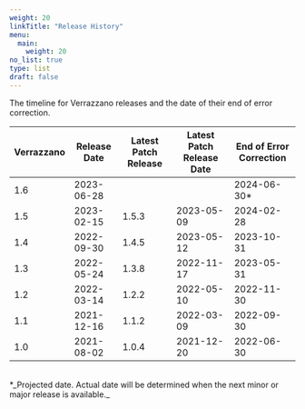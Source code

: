 ```yaml
---
weight: 20
linkTitle: "Release History"
menu:
  main:
    weight: 20
no_list: true
type: list
draft: false
---
```




The timeline for Verrazzano releases and the date of their end of error correction.


| Verrazzano | Release Date | Latest Patch Release | Latest Patch Release Date | End of Error Correction  |
|------------|--------------|----------------------|---------------------------|--------------------------|
| 1.6        | 2023-06-28   |                      |                           | 2024-06-30*              |
| 1.5        | 2023-02-15   | 1.5.3                | 2023-05-09                | 2024-02-28               |
| 1.4        | 2022-09-30   | 1.4.5                | 2023-05-12                | 2023-10-31               |
| 1.3        | 2022-05-24   | 1.3.8                | 2022-11-17                | 2023-05-31               |
| 1.2        | 2022-03-14   | 1.2.2                | 2022-05-10                | 2022-11-30               |
| 1.1        | 2021-12-16   | 1.1.2                | 2022-03-09                | 2022-09-30               |
| 1.0        | 2021-08-02   | 1.0.4                | 2021-12-20                | 2022-06-30               |

<br>
*_Projected date. Actual date will be determined when the next minor or major release is available._
